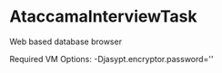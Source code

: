 # AtaccamaInterviewTask
Web based database browser

Required VM Options: -Djasypt.encryptor.password='<your secret key>'
